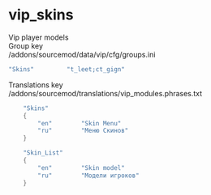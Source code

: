 # vip_skins
Vip player models  
Group key  
/addons/sourcemod/data/vip/cfg/groups.ini
```c++
"Skins"			"t_leet;ct_gign"
```

Translations key  
/addons/sourcemod/translations/vip_modules.phrases.txt
```c++
  	"Skins"
	{
		"en"		"Skin Menu"
		"ru"		"Меню Скинов"
	}

	"Skin_List"
	{
		"en"		"Skin model"
		"ru"		"Модели игроков"
	}
```
